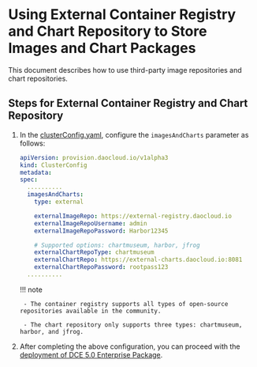 # Using External Container Registry and Chart Repository to Store Images and Chart Packages

This document describes how to use third-party image repositories and chart repositories.

## Steps for External Container Registry and Chart Repository

1. In the [clusterConfig.yaml](../cluster-config.md), configure the `imagesAndCharts` parameter as follows:

    ```yaml
    apiVersion: provision.daocloud.io/v1alpha3
    kind: ClusterConfig
    metadata:
    spec:
      ..........
      imagesAndCharts:
        type: external

        externalImageRepo: https://external-registry.daocloud.io
        externalImageRepoUsername: admin
        externalImageRepoPassword: Harbor12345

        # Supported options: chartmuseum, harbor, jfrog
        externalChartRepoType: chartmuseum
        externalChartRepo: https://external-charts.daocloud.io:8081
        externalChartRepoPassword: rootpass123
      ..........
    ```

    !!! note

        - The container registry supports all types of open-source repositories available in the community.

        - The chart repository only supports three types: chartmuseum, harbor, and jfrog.

2. After completing the above configuration, you can proceed with the [deployment of DCE 5.0 Enterprise Package](../start-install.md).
